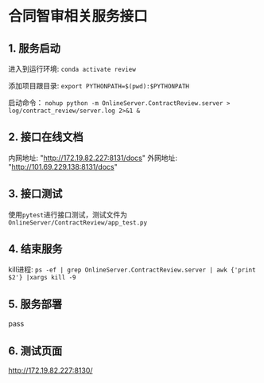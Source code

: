 # 合同智审相关服务接口

## 1. 服务启动
进入到运行环境: `conda activate review`

添加项目跟目录: `export PYTHONPATH=$(pwd):$PYTHONPATH`

启动命令：
`nohup python -m OnlineServer.ContractReview.server > log/contract_review/server.log 2>&1 &`

## 2. 接口在线文档
内网地址: "http://172.19.82.227:8131/docs"
外网地址: "http://101.69.229.138:8131/docs"

## 3. 接口测试
使用`pytest`进行接口测试，测试文件为`OnlineServer/ContractReview/app_test.py`

## 4. 结束服务
kill进程: `ps -ef | grep OnlineServer.ContractReview.server | awk {'print $2'} |xargs kill -9`

## 5. 服务部署
pass


## 6. 测试页面
http://172.19.82.227:8130/